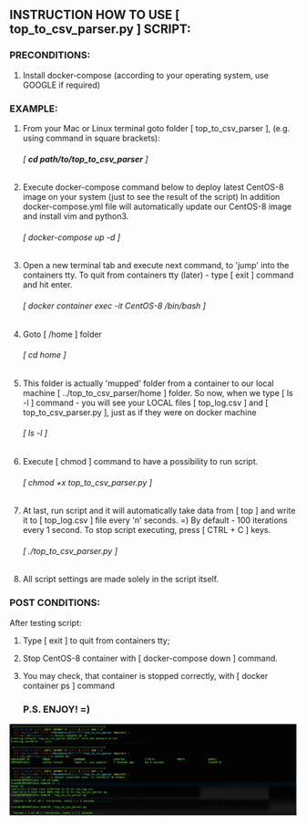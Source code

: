 
## INSTRUCTION HOW TO USE [ top_to_csv_parser.py ] SCRIPT:

### PRECONDITIONS:
1. Install docker-compose (according to your operating system, use GOOGLE if required)

### EXAMPLE:
1. From your Mac or Linux terminal goto folder [ top_to_csv_parser ], (e.g. using command in square brackets):
    ###### [ **cd path/to/top_to_csv_parser** ]
1. Execute docker-compose command below to deploy latest CentOS-8 image on your system (just to see the result of the script)
    In addition docker-compose.yml file will automatically update our CentOS-8 image and install vim and python3.
    ###### [ docker-compose up -d ]
1. Open a new terminal tab and execute next command, to 'jump' into the containers tty.
    To quit from containers tty (later) - type [ exit ] command and hit enter.
    ###### [ docker container exec -it CentOS-8 /bin/bash ]
1. Goto [ /home ] folder
    ###### [ cd home ]
1. This folder is actually 'mupped' folder from a container to our local machine [ ../top_to_csv_parser/home ] folder.
    So now, when we type [ ls -l ] command - you will see your LOCAL files [ top_log.csv ] and [ top_to_csv_parser.py ],
    just as if they were on docker machine
    ###### [ ls -l ]
1. Execute [ chmod ] command to have a possibility to run script.
    ###### [ chmod +x top_to_csv_parser.py ]
1. At last, run script and it will automatically take data from [ top ] and write it to [ top_log.csv ] file every 'n' seconds. =)
    By default - 100 iterations every 1 second.
    To stop script executing, press [ CTRL + C ] keys.
    ###### [ ./top_to_csv_parser.py ]
1. All script settings are made solely in the script itself.

### POST CONDITIONS:
After testing script:
1. Type [ exit ] to quit from containers tty;
1. Stop CentOS-8 container with [ docker-compose down ] command.
1. You may check, that container is stopped correctly, with [ docker container ps ] command

    ### P.S. ENJOY! =)

![Terminal commands example](example_cmd_in_terminal.png)
